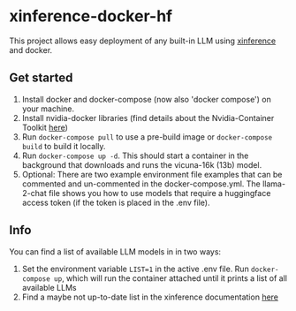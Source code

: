 # xinference-docker-hf

This project allows easy deployment of any built-in LLM using [xinference](https://github.com/xorbitsai/inference) and docker.

## Get started

1. Install docker and docker-compose (now also 'docker compose') on your machine.
2. Install nvidia-docker libraries (find details about the Nvidia-Container Toolkit [here](https://hub.docker.com/r/nvidia/cuda))
3. Run `docker-compose pull` to use a pre-build image or `docker-compose build` to build it locally.
4. Run `docker-compose up -d`. This should start a container in the background that downloads and runs the vicuna-16k (13b) model.
5. Optional: There are two example environment file examples that can be commented and un-commented in the docker-compose.yml. The llama-2-chat file shows you how to use models that require a huggingface access token (if the token is placed in the .env file).

## Info
You can find a list of available LLM models in in two ways:
1. Set the environment variable `LIST=1` in the active .env file. Run `docker-compose up`, which will run the container attached until it prints a list of all available LLMs
2. Find a maybe not up-to-date list in the xinference documentation [here](https://inference.readthedocs.io/en/latest/models/builtin/index.html)
